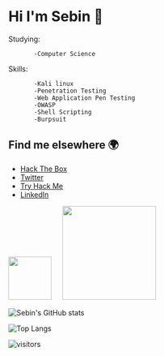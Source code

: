 <!--
**0xSebin/0xSebin** is a ✨ _special_ ✨ repository because its `README.md` (this file) appears on your GitHub profile.

Here are some ideas to get you started:
-->
# **Hi I'm Sebin 👋**
   
   Studying: 
             
           -Computer Science   
   Skills: 
           
           -Kali linux
           -Penetration Testing
           -Web Application Pen Testing
           -OWASP
           -Shell Scripting
           -Burpsuit
 
## Find me elsewhere 🌍



- [Hack The Box](https://app.hackthebox.eu/profile/140940)
- [Twitter](https://twitter.com/sebinthomas99)
- [Try Hack Me](https://tryhackme.com/p/0xSebin)
- [LinkedIn](https://www.linkedin.com/in/sebin-thomas/)


<a href="https://www.tryhackme.com/p/0xSebin"><img width="85px" src="https://assets.tryhackme.com/img/logo/tryhackme_logo_full.svg"></a> &emsp; <a href="https://www.hackthebox.eu/home/users/profile/140940"><img width="185x" src="https://app.hackthebox.eu/images/logos/logo-htb.svg"></a>


   ![Sebin's GitHub stats](https://github-readme-stats.vercel.app/api?username=0xSebin&show_icons=true&theme=radical)


   ![Top Langs](https://github-readme-stats.vercel.app/api/top-langs/?username=0xSebin&title_color=005932&icon_color=354c33&text_color=80a26f&bg_color=bcecb9&layout=compact&hide=css)

   ![visitors](https://visitor-badge.laobi.icu/badge?page_id=0xSebin)









